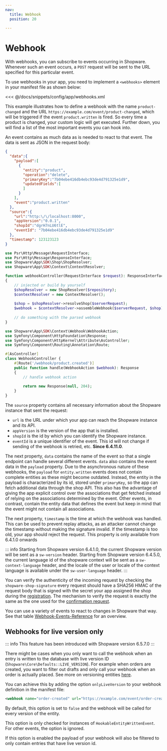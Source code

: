 ```yaml
---
nav:
  title: Webhook
  position: 20

---
```


# Webhook

With webhooks, you can subscribe to events occurring in Shopware. Whenever such an event occurs, a `POST` request will be sent to the URL specified for this particular event.

To use webhooks in your app, you need to implement a `<webhooks>` element in your manifest file as shown below:

<<< @/docs/snippets/config/app/webhooks.xml

This example illustrates how to define a webhook with the name `product-changed` and the URL `https://example.com/event/product-changed`, which will be triggered if the event `product.written` is fired. So every time a product is changed, your custom logic will get executed. Further down, you will find a list of the most important events you can hook into.

An event contains as much data as is needed to react to that event. The data is sent as JSON in the request body:

<Tabs>

<Tab title="HTTP">

```json
{
  "data":{
    "payload":[
      {
        "entity":"product",
        "operation":"delete",
        "primaryKey":"7b04ebe416db4ebc93de4d791325e1d9",
        "updatedFields":[
        ]
      }
    ],
    "event":"product.written"
  },
  "source":{
    "url":"http:\/\/localhost:8000",
    "appVersion":"0.0.1",
    "shopId":"dgrH7nLU6tlE",
    "eventId": "7b04ebe416db4ebc93de4d791325e1d9"
  },
  "timestamp": 123123123
}
```

</Tab>

<Tab title="App PHP SDK">

```php
use Psr\Http\Message\RequestInterface;
use Psr\Http\Message\ResponseInterface;
use Shopware\App\SDK\Shop\ShopResolver;
use Shopware\App\SDK\Context\ContextResolver;

function webhookController(RequestInterface $request): ResponseInterface
{
    // injected or build by yourself
    $shopResolver = new ShopResolver($repository);
    $contextResolver = new ContextResolver();
    
    $shop = $shopResolver->resolveShop($serverRequest);
    $webhook = $contextResolver->assembleWebhook($serverRequest, $shop);
    
    // do something with the parsed webhook
}
```

</Tab>

<Tab title="Symfony Bundle">

```php
use Shopware\App\SDK\Context\Webhook\WebhookAction;
use Symfony\Component\HttpFoundation\Response;
use Symfony\Component\HttpKernel\Attribute\AsController;
use Symfony\Component\Routing\Annotation\Route;

#[AsController]
class WebhookController {
    #[Route('/webhook/product.created')]
    public function handle(WebhookAction $webhook): Response
    {
        // handle webhook action
        
        return new Response(null, 204);
    }
}
```

</Tab>

</Tabs>

The `source` property contains all necessary information about the Shopware instance that sent the request:

* `url` is the URL under which your app can reach the Shopware instance and its API.
* `appVersion` is the version of the app that is installed.
* `shopId` is the id by which you can identify the Shopware instance.
* `eventId` is a unique identifier of the event. This id will not change if sending of the webhook is retried, etc. **Since 6.4.11.0**.

The next property, `data` contains the name of the event so that a single endpoint can handle several different events. `data` also contains the event data in the `payload` property. Due to the asynchronous nature of these webhooks, the `payload` for `entity.written` events does not contain complete entities as these might become outdated. Instead, the entity in the payload is characterized by its id, stored under `primaryKey`, so the app can fetch additional data through the shop API. This also has the advantage of giving the app explicit control over the associations that get fetched instead of relying on the associations determined by the event. Other events, in contrast, contain the entity data that defines the event but keep in mind that the event might not contain all associations.

The next property, `timestamp` is the time at which the webhook was handled. This can be used to prevent replay attacks, as an attacker cannot change the timestamp without making the signature invalid. If the timestamp is too old, your app should reject the request. This property is only available from 6.4.1.0 onwards

::: info
Starting from Shopware version 6.4.1.0, the current Shopware version will be sent as a `sw-version` header.
Starting from Shopware version 6.4.5.0, the current language id of the shopware context will be sent as a  `sw-context-language` header, and the locale of the user or locale of the context language is available under the `sw-user-language` header.
:::

You can verify the authenticity of the incoming request by checking the `shopware-shop-signature` every request should have a SHA256 HMAC of the request body that is signed with the secret your app assigned the shop during the [registration](app-base-guide#setup). The mechanism to verify the request is exactly the same as the one used for the [confirmation request](app-base-guide#confirmation-request).

You can use a variety of events to react to changes in Shopware that way. See that table [Webhook-Events-Reference](../../../resources/references/app-reference/webhook-events-reference) for an overview.

## Webhooks for live version only

::: info
This feature has been introduced with Shopware version 6.5.7.0
:::

There might be cases when you only want to call the webhook when an entry is written to the database with live version ID (`Shopware\Core\Defaults::LIVE_VERSION`). For example when orders are created, you want to filter out drafts and only call your webhook when an order is actually placed. See more on versioning entities [here](../plugins/framework/data-handling/versioning-entities.md).

You can achieve this by adding the option `onlyLiveVersion` to your webhook definition in the manifest file:

```xml 
<webhook name="order-created" url="https://example.com/event/order-created" event="order.written" onlyLiveVersion="true"/>
```

By default, this option is set to `false` and the webhook will be called for every version of the entity.

This option is only checked for instances of `HookableEntityWrittenEvent`. For other events, the option is ignored.

If this option is enabled the payload of your webhook will also be filtered to only contain entries that have live version id.
